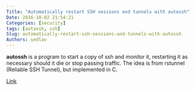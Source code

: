 ```yaml
---
Title: "Automatically restart SSH sessions and tunnels with autossh"
Date: 2016-10-02 21:54:21
Categories: [security]
tags: [autossh, ssh]
Slug: automatically-restart-ssh-sessions-and-tunnels-with-autossh
Authors: sedlav
---
```


**autossh** is a program to start a copy of ssh and monitor it, restarting it as necessary should it die or stop passing traffic. The idea is from rstunnel (Reliable SSH Tunnel), but implemented in C.

[Link](https://www.everythingcli.org/ssh-tunnelling-for-fun-and-profit-autossh/)
